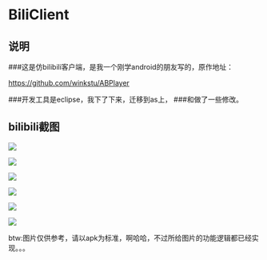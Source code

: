 BiliClient
=========================================================================================================================

说明
-----------------------------------------------------------------------------------------------------------------------------------------------------------------------------------
###这是仿bilibili客户端，是我一个刚学android的朋友写的，原作地址：

https://github.com/winkstu/ABPlayer

###开发工具是eclipse，我下了下来，迁移到as上，
###和做了一些修改。


bilibili截图
---------------------------------------------------------------------------------------------------------------------------------------------------------------------------------------------------------
![](http://www.apkbus.com/data/attachment/album/201505/26/164030en9nb4rsmso9nqpc.png)

![](http://www.apkbus.com/data/attachment/album/201505/26/164035tgq1hqt7boy7zbtq.png)

![](http://www.apkbus.com/data/attachment/album/201505/26/164031wptzct3jhnj9n6c6.png)

![](http://www.apkbus.com/data/attachment/album/201505/26/164033sgz2y2un1xa7wy3e.png)

![](http://www.apkbus.com/data/attachment/album/201505/26/164032ezo7xm6a36rm3flp.png)

![](http://www.apkbus.com/data/attachment/album/201505/26/164032w6zwrz9zdvw6k1d3.jpg)

btw:图片仅供参考，请以apk为标准，啊哈哈，不过所给图片的功能逻辑都已经实现。。。
